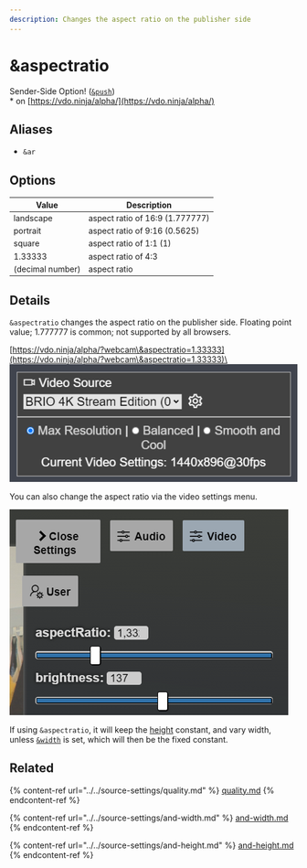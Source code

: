 ```yaml
---
description: Changes the aspect ratio on the publisher side
---
```


# \&aspectratio

Sender-Side Option! ([`&push`](../../source-settings/push.md))\
\* on [https://vdo.ninja/alpha/](https://vdo.ninja/alpha/)

## Aliases

* `&ar`

## Options

| Value            | Description                     |
| ---------------- | ------------------------------- |
| landscape        | aspect ratio of 16:9 (1.777777) |
| portrait         | aspect ratio of 9:16 (0.5625)   |
| square           | aspect ratio of 1:1 (1)         |
| 1.33333          | aspect ratio of 4:3             |
| (decimal number) | aspect ratio                    |

## Details

`&aspectratio` changes the aspect ratio on the publisher side. Floating point value; 1.777777 is common; not supported by all browsers.

[https://vdo.ninja/alpha/?webcam\&aspectratio=1.33333](https://vdo.ninja/alpha/?webcam\&aspectratio=1.33333)\
![](<../../.gitbook/assets/image (102).png>)

You can also change the aspect ratio via the video settings menu.

![](<../../.gitbook/assets/image (103) (1).png>)

If using `&aspectratio`, it will keep the [height](../../source-settings/and-height.md) constant, and vary width, unless [`&width`](../../source-settings/and-width.md) is set, which will then be the fixed constant.

## Related

{% content-ref url="../../source-settings/quality.md" %}
[quality.md](../../source-settings/quality.md)
{% endcontent-ref %}

{% content-ref url="../../source-settings/and-width.md" %}
[and-width.md](../../source-settings/and-width.md)
{% endcontent-ref %}

{% content-ref url="../../source-settings/and-height.md" %}
[and-height.md](../../source-settings/and-height.md)
{% endcontent-ref %}
